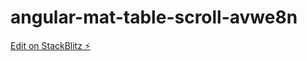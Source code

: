 # angular-mat-table-scroll-avwe8n

[Edit on StackBlitz ⚡️](https://stackblitz.com/edit/angular-mat-table-scroll-avwe8n)
